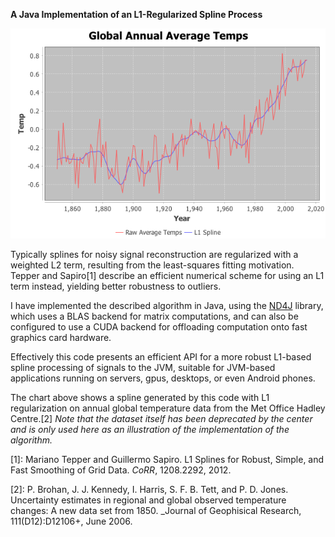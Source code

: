 **A Java Implementation of an L1-Regularized Spline Process**

![global temperature data](crutem3.png "L1 spline of annual temperates")

Typically splines for noisy signal reconstruction are regularized with
a weighted L2 term, resulting from the least-squares fitting
motivation. Tepper and Sapiro[1] describe an efficient numerical scheme
for using an L1 term instead, yielding better robustness to outliers.

I have implemented the described algorithm in Java, using the
[ND4J](https://nd4j.org/index.html) library, which uses a BLAS backend
for matrix computations, and can also be configured to use a CUDA
backend for offloading computation onto fast graphics card hardware.

Effectively this code presents an efficient API for a more robust
L1-based spline processing of signals to the JVM, suitable for
JVM-based applications running on servers, gpus, desktops, or even
Android phones.

The chart above shows a spline generated by this code with L1
regularization on annual global temperature data from the Met Office
Hadley Centre.[2] _Note that the dataset itself has been deprecated by
the center and is only used here as an illustration of the
implementation of the algorithm._

[1]: Mariano Tepper and Guillermo Sapiro. L1 Splines for Robust, Simple, and Fast Smoothing of Grid Data. _CoRR_, 1208.2292, 2012.

[2]: P. Brohan, J. J. Kennedy, I. Harris, S. F. B. Tett, and P. D. Jones. Uncertainty estimates in regional and global observed temperature changes: A new data set from 1850. _Journal of Geophisical Research, 111(D12):D12106+, June 2006.


